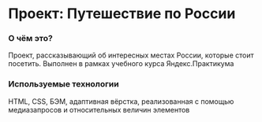 # Проект: Путешествие по России

### О чём это?
Проект, рассказывающий об интересных местах России, которые стоит посетить. Выполнен в рамках учебного курса Яндекс.Практикума

### Используемые технологии
HTML, CSS, БЭМ, адаптивная вёрстка, реализованная с помощью медиазапросов и относительных величин элементов
